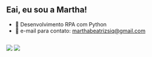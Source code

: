  ##   Eai, eu sou a Martha!

- 🐍 Desenvolvimento RPA com Python
-  📩 e-mail para contato: marthabeatrizsiq@gmail.com
##
 
<div> 
  <a href=https://www.instagram.com/mrthbtz/ target="_blank"><img src="https://img.shields.io/badge/-Instagram-%23E4405F?style=for-the-badge&logo=instagram&logoColor=white" target="_blank"></a>
  <a href=https://www.linkedin.com/in/martha-beatriz-317a4b21b/ target="_blank"><img src="https://img.shields.io/badge/-LinkedIn-%230077B5?style=for-the-badge&logo=linkedin&logoColor=white" target="_blank"></a>  	
